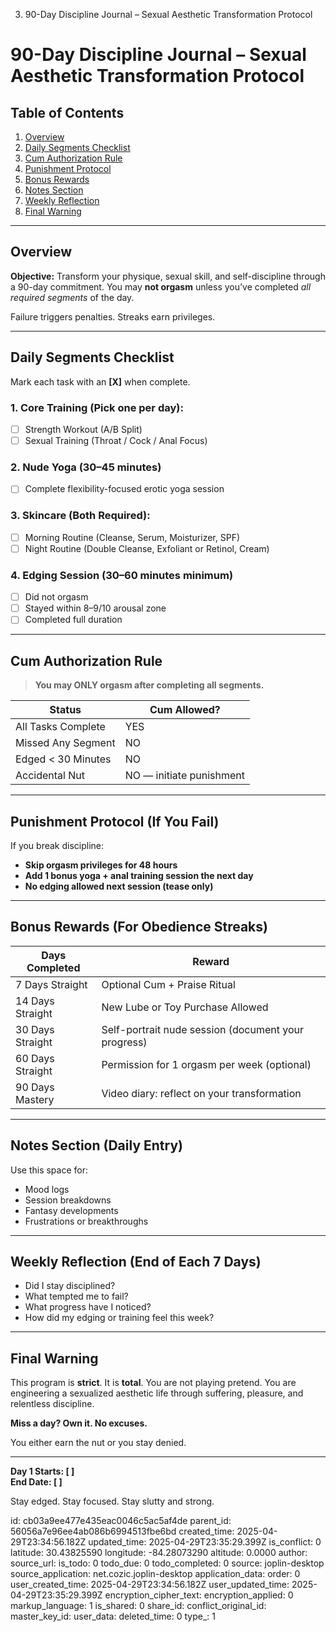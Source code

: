 3. 90-Day Discipline Journal – Sexual Aesthetic Transformation Protocol

# 90-Day Discipline Journal – Sexual Aesthetic Transformation Protocol

## Table of Contents
1. [Overview](#overview)
2. [Daily Segments Checklist](#daily-segments-checklist)
3. [Cum Authorization Rule](#cum-authorization-rule)
4. [Punishment Protocol](#punishment-protocol)
5. [Bonus Rewards](#bonus-rewards)
6. [Notes Section](#notes-section)
7. [Weekly Reflection](#weekly-reflection)
8. [Final Warning](#final-warning)

---

## Overview
**Objective:** Transform your physique, sexual skill, and self-discipline through a 90-day commitment. You may **not orgasm** unless you’ve completed *all required segments* of the day.

Failure triggers penalties. Streaks earn privileges.

---

## Daily Segments Checklist
Mark each task with an **[X]** when complete.

### **1. Core Training (Pick one per day):**
- [ ] Strength Workout (A/B Split)  
- [ ] Sexual Training (Throat / Cock / Anal Focus)  

### **2. Nude Yoga (30–45 minutes)**
- [ ] Complete flexibility-focused erotic yoga session

### **3. Skincare (Both Required):**
- [ ] Morning Routine (Cleanse, Serum, Moisturizer, SPF)
- [ ] Night Routine (Double Cleanse, Exfoliant or Retinol, Cream)

### **4. Edging Session (30–60 minutes minimum)**
- [ ] Did not orgasm
- [ ] Stayed within 8–9/10 arousal zone
- [ ] Completed full duration

---

## Cum Authorization Rule
> **You may ONLY orgasm after completing all segments.**

| Status | Cum Allowed? |
|--------|--------------|
| All Tasks Complete | YES |
| Missed Any Segment | NO |
| Edged < 30 Minutes | NO |
| Accidental Nut | NO — initiate punishment |

---

## Punishment Protocol (If You Fail)
If you break discipline:
- **Skip orgasm privileges for 48 hours**
- **Add 1 bonus yoga + anal training session the next day**
- **No edging allowed next session (tease only)**

---

## Bonus Rewards (For Obedience Streaks)
| Days Completed | Reward |
|----------------|--------|
| 7 Days Straight | Optional Cum + Praise Ritual |
| 14 Days Straight | New Lube or Toy Purchase Allowed |
| 30 Days Straight | Self-portrait nude session (document your progress) |
| 60 Days Straight | Permission for 1 orgasm per week (optional) |
| 90 Days Mastery | Video diary: reflect on your transformation |

---

## Notes Section (Daily Entry)
Use this space for:
- Mood logs
- Session breakdowns
- Fantasy developments
- Frustrations or breakthroughs

---

## Weekly Reflection (End of Each 7 Days)
- Did I stay disciplined?
- What tempted me to fail?
- What progress have I noticed?
- How did my edging or training feel this week?

---

## Final Warning
This program is **strict**. It is **total**. You are not playing pretend.
You are engineering a sexualized aesthetic life through suffering, pleasure, and relentless discipline.

**Miss a day? Own it. No excuses.**

You either earn the nut or you stay denied.

---
**Day 1 Starts: [    ]**  
**End Date: [    ]**

Stay edged. Stay focused. Stay slutty and strong.



id: cb03a9ee477e435eac0046c5ac5af4de
parent_id: 56056a7e96ee4ab086b6994513fbe6bd
created_time: 2025-04-29T23:34:56.182Z
updated_time: 2025-04-29T23:35:29.399Z
is_conflict: 0
latitude: 30.43825590
longitude: -84.28073290
altitude: 0.0000
author: 
source_url: 
is_todo: 0
todo_due: 0
todo_completed: 0
source: joplin-desktop
source_application: net.cozic.joplin-desktop
application_data: 
order: 0
user_created_time: 2025-04-29T23:34:56.182Z
user_updated_time: 2025-04-29T23:35:29.399Z
encryption_cipher_text: 
encryption_applied: 0
markup_language: 1
is_shared: 0
share_id: 
conflict_original_id: 
master_key_id: 
user_data: 
deleted_time: 0
type_: 1